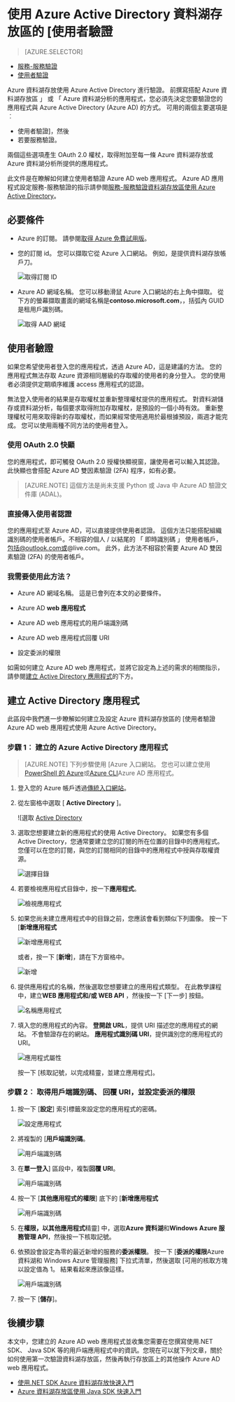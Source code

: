 <properties
   pageTitle="使用資料湖存放使用 Active Directory 驗證 |Microsoft Azure"
   description="瞭解如何使用 Active Directory 資料湖存放驗證方法"
   services="data-lake-store"
   documentationCenter=""
   authors="nitinme"
   manager="jhubbard"
   editor="cgronlun"/>

<tags
   ms.service="data-lake-store"
   ms.devlang="na"
   ms.topic="article"
   ms.tgt_pltfrm="na"
   ms.workload="big-data"
   ms.date="10/17/2016"
   ms.author="nitinme"/>

# <a name="end-user-authentication-with-data-lake-store-using-azure-active-directory"></a>使用 Azure Active Directory 資料湖存放區的 [使用者驗證

> [AZURE.SELECTOR]
- [服務-服務驗證](data-lake-store-authenticate-using-active-directory.md)
- [使用者驗證](data-lake-store-end-user-authenticate-using-active-directory.md)


Azure 資料湖存放使用 Azure Active Directory 進行驗證。 前撰寫搭配 Azure 資料湖存放區 」 或 「 Azure 資料湖分析的應用程式，您必須先決定您要驗證您的應用程式與 Azure Active Directory (Azure AD) 的方式。 可用的兩個主要選項是︰

* 使用者驗證]，然後 
* 若要服務驗證。 

兩個這些選項產生 OAuth 2.0 權杖，取得附加至每一條 Azure 資料湖存放或 Azure 資料湖分析所提供的應用程式。

此文件是在瞭解如何建立使用者驗證 Azure AD web 應用程式。 Azure AD 應用程式設定服務-服務驗證的指示請參閱[服務-服務驗證資料湖存放區使用 Azure Active Directory](data-lake-store-authenticate-using-active-directory.md)。

## <a name="prerequisites"></a>必要條件

* Azure 的訂閱。 請參閱[取得 Azure 免費試用版](https://azure.microsoft.com/pricing/free-trial/)。
* 您的訂閱 id。 您可以擷取它從 Azure 入口網站。 例如，是提供資料湖存放帳戶刀。

    ![取得訂閱 ID](./media/data-lake-store-end-user-authenticate-using-active-directory/get-subscription-id.png)

* Azure AD 網域名稱。 您可以移動滑鼠 Azure 入口網站的右上角中擷取。 從下方的螢幕擷取畫面的網域名稱是**contoso.microsoft.com**，，括弧內 GUID 是租用戶識別碼。 

    ![取得 AAD 網域](./media/data-lake-store-end-user-authenticate-using-active-directory/get-aad-domain.png)

## <a name="end-user-authentication"></a>使用者驗證

如果您希望使用者登入您的應用程式，透過 Azure AD，這是建議的方法。 您的應用程式無法存取 Azure 資源相同層級的存取權的使用者的身分登入。 您的使用者必須提供定期順序維護 access 應用程式的認證。

無法登入使用者的結果是存取權杖並重新整理權杖提供的應用程式。 對資料湖儲存或資料湖分析，每個要求取得附加存取權杖，是預設的一個小時有效。 重新整理權杖可用來取得新的存取權杖，而如果經常使用適用於最根據預設，兩週才能完成。 您可以使用兩種不同方法的使用者登入。

### <a name="using-the-oauth-20-pop-up"></a>使用 OAuth 2.0 快顯

您的應用程式，即可觸發 OAuth 2.0 授權快顯視窗，讓使用者可以輸入其認證。 此快顯也會搭配 Azure AD 雙因素驗證 (2FA) 程序，如有必要。 

>[AZURE.NOTE] 這個方法是尚未支援 Python 或 Java 中 Azure AD 驗證文件庫 (ADAL)。

### <a name="directly-passing-in-user-credentials"></a>直接傳入使用者認證

您的應用程式至 Azure AD，可以直接提供使用者認證。 這個方法只能搭配組織識別碼的使用者帳戶。不相容的個人 / 以結尾的 「 即時識別碼 」 使用者帳戶，包括@outlook.com或@live.com。 此外，此方法不相容於需要 Azure AD 雙因素驗證 (2FA) 的使用者帳戶。

### <a name="what-do-i-need-to-use-this-approach"></a>我需要使用此方法？

* Azure AD 網域名稱。 這是已會列在本文的必要條件。

* Azure AD **web 應用程式**

* Azure AD web 應用程式的用戶端識別碼

* Azure AD web 應用程式回覆 URI

* 設定委派的權限

如需如何建立 Azure AD web 應用程式，並將它設定為上述的需求的相關指示，請參閱[建立 Active Directory 應用程式](#create-an-active-directory-application)的下方。 

## <a name="create-an-active-directory-application"></a>建立 Active Directory 應用程式

此區段中我們進一步瞭解如何建立及設定 Azure 資料湖存放區的 [使用者驗證 Azure AD web 應用程式使用 Azure Active Directory。


### <a name="step-1-create-an-azure-active-directory-application"></a>步驟 1︰ 建立的 Azure Active Directory 應用程式

>[AZURE.NOTE] 下列步驟使用 [Azure 入口網站。 您也可以建立使用[PowerShell 的 Azure](../resource-group-authenticate-service-principal.md)或[Azure CLI](../resource-group-authenticate-service-principal-cli.md)Azure AD 應用程式。

1. 登入您的 Azure 帳戶透過[傳統入口網站](https://manage.windowsazure.com/)。

2. 從左窗格中選取 [ **Active Directory** ]。

     ![選取 [Active Directory](./media/data-lake-store-end-user-authenticate-using-active-directory/active-directory.png)
     
3. 選取您想要建立新的應用程式的使用 Active Directory。 如果您有多個 Active Directory，您通常要建立您的訂閱的所在位置的目錄中的應用程式。 您僅可以在您的訂閱，與您的訂閱相同的目錄中的應用程式中授與存取權資源。  

     ![選擇目錄](./media/data-lake-store-end-user-authenticate-using-active-directory/active-directory-details.png)
    
    
3. 若要檢視應用程式目錄中，按一下**應用程式**。

     ![檢視應用程式](./media/data-lake-store-end-user-authenticate-using-active-directory/view-applications.png)

4. 如果您尚未建立應用程式中的目錄之前，您應該會看到類似下列圖像。 按一下 [**新增應用程式**

     ![新增應用程式](./media/data-lake-store-end-user-authenticate-using-active-directory/create-application.png)

     或者，按一下 [**新增**]，請在下方窗格中。

     ![新增](./media/data-lake-store-end-user-authenticate-using-active-directory/add-icon.png)

6. 提供應用程式的名稱，然後選取您想要建立的應用程式類型。 在此教學課程中，建立**WEB 應用程式和/或 WEB API** ，然後按一下 [下一步] 按鈕。

     ![名稱應用程式](./media/data-lake-store-end-user-authenticate-using-active-directory/tell-us-about-your-application.png)

7. 填入您的應用程式的內容。 **登開啟 URL**，提供 URI 描述您的應用程式的網站。 不會驗證存在的網站。 **應用程式識別碼 URI**，提供識別您的應用程式的 URI。

     ![應用程式屬性](./media/data-lake-store-end-user-authenticate-using-active-directory/app-properties.png)

    按一下 [核取記號，以完成精靈，並建立應用程式]。

### <a name="step-2-get-client-id-reply-uri-and-set-delegated-permissions"></a>步驟 2︰ 取得用戶端識別碼、 回覆 URI，並設定委派的權限

1. 按一下 [**設定**] 索引標籤來設定您的應用程式的密碼。

     ![設定應用程式](./media/data-lake-store-end-user-authenticate-using-active-directory/application-configure.png)

2. 將複製的 [**用戶端識別碼**。
  
     ![用戶端識別碼](./media/data-lake-store-end-user-authenticate-using-active-directory/client-id.png)

3. 在**單一登入**] 區段中，複製**回覆 URI**。

    ![用戶端識別碼](./media/data-lake-store-end-user-authenticate-using-active-directory/aad-end-user-auth-get-reply-uri.png)

4. 按一下 [**其他應用程式的權限**] 底下的 [**新增應用程式**

    ![用戶端識別碼](./media/data-lake-store-end-user-authenticate-using-active-directory/aad-end-user-auth-set-permission-1.png)

5. 在**權限，以其他應用程式**精靈] 中，選取**Azure 資料湖**和**Windows** **Azure 服務管理 API**，然後按一下核取記號。

6. 依預設會設定為零的最近新增的服務的**委派權限**。 按一下 [**委派的權限**Azure 資料湖和 Windows Azure 管理服務] 下拉式清單，然後選取 [可用的核取方塊以設定值為 1。 結果看起來應該像這樣。

     ![用戶端識別碼](./media/data-lake-store-end-user-authenticate-using-active-directory/aad-end-user-auth-set-permission-2.png)

7. 按一下 [**儲存**]。


## <a name="next-steps"></a>後續步驟

本文中，您建立的 Azure AD web 應用程式並收集您需要在您撰寫使用.NET SDK、 Java SDK 等的用戶端應用程式中的資訊。您現在可以就下列文章，關於如何使用第一次驗證資料湖存放區，然後再執行存放區上的其他操作 Azure AD web 應用程式。

- [使用.NET SDK Azure 資料湖存放快速入門](data-lake-store-get-started-net-sdk.md)
- [Azure 資料湖存放區使用 Java SDK 快速入門](data-lake-store-get-started-java-sdk.md)

